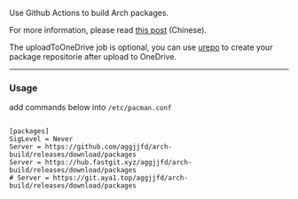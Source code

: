 Use Github Actions to build Arch packages.

For more information, please read [this post](https://viflythink.com/Use_GitHubActions_to_build_AUR/) (Chinese).

The uploadToOneDrive job is optional, you can use [urepo](https://github.com/vifly/urepo) to create your package repositorie after upload to OneDrive.

---

### Usage

add commands below into `/etc/pacman.conf`

```

[packages]
SigLevel = Never
Server = https://github.com/aggjjfd/arch-build/releases/download/packages
Server = https://hub.fastgit.xyz/aggjjfd/arch-build/releases/download/packages
# Server = https://git.aya1.top/aggjjfd/arch-build/releases/download/packages

```
